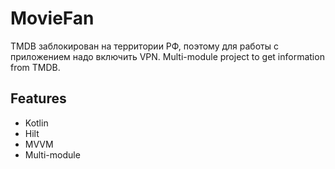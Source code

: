 # MovieFan
TMDB заблокирован на территории РФ, поэтому для работы с приложением надо включить VPN. 
Multi-module project to get information from TMDB.

## Features
* Kotlin
* Hilt
* MVVM
* Multi-module

